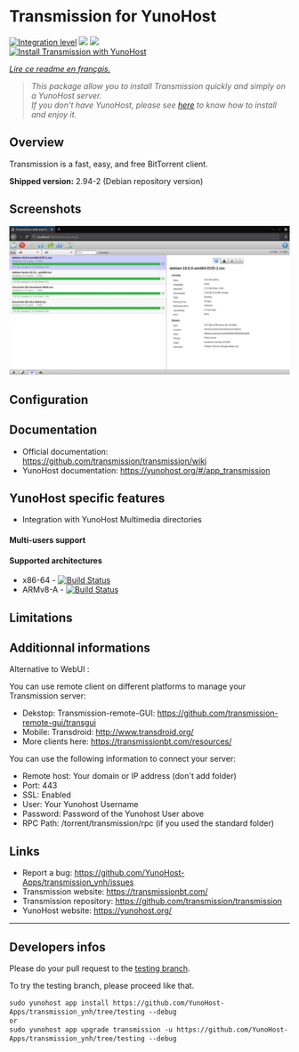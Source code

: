 # Transmission for YunoHost

[![Integration level](https://dash.yunohost.org/integration/transmission.svg)](https://dash.yunohost.org/appci/app/transmission) ![](https://ci-apps.yunohost.org/ci/badges/transmission.status.svg) ![](https://ci-apps.yunohost.org/ci/badges/transmission.maintain.svg)  
[![Install Transmission with YunoHost](https://install-app.yunohost.org/install-with-yunohost.png)](https://install-app.yunohost.org/?app=transmission)

*[Lire ce readme en français.](./README_fr.md)*

> *This package allow you to install Transmission quickly and simply on a YunoHost server.  
If you don't have YunoHost, please see [here](https://yunohost.org/#/install) to know how to install and enjoy it.*

## Overview

Transmission is a fast, easy, and free BitTorrent client.

**Shipped version:** 2.94-2 (Debian repository version)

## Screenshots
![](transmission.jpg)

## Configuration

## Documentation

 * Official documentation: https://github.com/transmission/transmission/wiki
 * YunoHost documentation: https://yunohost.org/#/app_transmission

## YunoHost specific features

 * Integration with YunoHost Multimedia directories

#### Multi-users support

#### Supported architectures

* x86-64 - [![Build Status](https://ci-apps.yunohost.org/ci/logs/transmission%20%28Apps%29.svg)](https://ci-apps.yunohost.org/ci/apps/transmission/)
* ARMv8-A - [![Build Status](https://ci-apps-arm.yunohost.org/ci/logs/transmission%20%28Apps%29.svg)](https://ci-apps-arm.yunohost.org/ci/apps/transmission/)

## Limitations

## Additionnal informations
Alternative to WebUI :

You can use remote client on different platforms to manage your Transmission server:

* Dekstop: Transmission-remote-GUI: https://github.com/transmission-remote-gui/transgui
* Mobile: Transdroid: http://www.transdroid.org/
* More clients here: https://transmissionbt.com/resources/

You can use the following information to connect your server:

* Remote host: Your domain or IP address (don't add folder)
* Port: 443
* SSL: Enabled
* User: Your Yunohost Username
* Password: Password of the Yunohost User above
* RPC Path: /torrent/transmission/rpc (if you used the standard folder)

## Links

 * Report a bug: https://github.com/YunoHost-Apps/transmission_ynh/issues
 * Transmission website: https://transmissionbt.com/
 * Transmission repository: https://github.com/transmission/transmission
 * YunoHost website: https://yunohost.org/

---

## Developers infos

Please do your pull request to the [testing branch](https://github.com/YunoHost-Apps/transmission_ynh/tree/testing).

To try the testing branch, please proceed like that.
```
sudo yunohost app install https://github.com/YunoHost-Apps/transmission_ynh/tree/testing --debug
or
sudo yunohost app upgrade transmission -u https://github.com/YunoHost-Apps/transmission_ynh/tree/testing --debug
```
